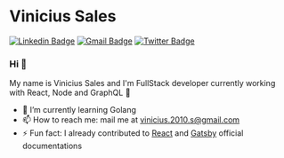 # Vinicius Sales
[![Linkedin Badge](https://img.shields.io/badge/-viniciussales-blue?style=flat-square&logo=Linkedin&logoColor=white&link=https://www.linkedin.com/in/vinicius-sales/)](https://www.linkedin.com/in/vinicius-sales/)
[![Gmail Badge](https://img.shields.io/badge/-vinicius.2010.s@gmail.com-c14438?style=flat-square&logo=Gmail&logoColor=white&link=mailto:vinicius.2010.s@gmail.com)](mailto:vinicius.2010.s@gmail.com)
[![Twitter Badge](https://img.shields.io/badge/-vinicius98s-1da1f2?style=flat-square&logo=Twitter&logoColor=white&link=https://twitter.com/vinicius98s)](https://twitter.com/vinicius98s)

### Hi 👋
My name is Vinicius Sales and I'm FullStack developer currently working with React, Node and GraphQL 🚀 

- 🌱 I’m currently learning Golang
- 📫 How to reach me: mail me at [vinicius.2010.s@gmail.com](mailto:vinicius.2010.s@gmail.com)
- ⚡ Fun fact: I already contributed to [React](https://github.com/reactjs/pt-BR.reactjs.org/pull/108) and [Gatsby](https://github.com/gatsbyjs/gatsby-pt-BR/pull/267) official documentations
